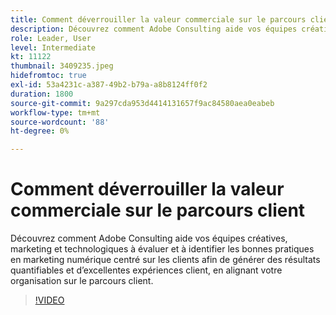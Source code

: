 ```yaml
---
title: Comment déverrouiller la valeur commerciale sur le parcours client
description: Découvrez comment Adobe Consulting aide vos équipes créatives, marketing et technologiques à évaluer et à identifier les bonnes pratiques en marketing numérique centré sur les clients afin de générer des résultats quantifiables et d’excellentes expériences client, en alignant votre organisation sur le parcours client.
role: Leader, User
level: Intermediate
kt: 11122
thumbnail: 3409235.jpeg
hidefromtoc: true
exl-id: 53a4231c-a387-49b2-b79a-a8b8124ff0f2
duration: 1800
source-git-commit: 9a297cda953d4414131657f9ac84580aea0eabeb
workflow-type: tm+mt
source-wordcount: '88'
ht-degree: 0%

---
```


# Comment déverrouiller la valeur commerciale sur le parcours client

Découvrez comment Adobe Consulting aide vos équipes créatives, marketing et technologiques à évaluer et à identifier les bonnes pratiques en marketing numérique centré sur les clients afin de générer des résultats quantifiables et d’excellentes expériences client, en alignant votre organisation sur le parcours client.

>[!VIDEO](https://video.tv.adobe.com/v/3409235/?quality=12&learn=on)
